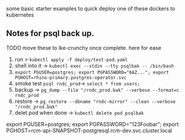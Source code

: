 some basic starter examples to quick deploy one of these dockers to kubernetes


## Notes for psql back up.
TODO move these to lke-crunchy once complete. here for ease

1. run > `kubectl apply -f deploy/test-pod.yaml`
2. shell into it -> `kubectl exec --stdin --tty psqlbak -- /bin/bash`
3. `export PGUSER=postgres; export PGPASSWORD="6AZ..."; export PGHOST=rhino-primary.postgres-operator.svc`
4. smoke test `psql rndc_prod`-> `select * from users;`
5. backup -> `pg_dump --file "/rndc_prod.bak" --verbose --format=c rndc_prod`
6. restore -> `pg_restore --dbname "rndc-mirror" --clean --verbose "/rndc_prod.bak"`
7. delet pod when done -> `kubectl delete pod psqlbak`


export PGUSER=postgres; export PGPASSWORD="123Foobar"; export PGHOST=rcm-api-SNAPSHOT-postgresql.rcm-dev.svc.cluster.local
